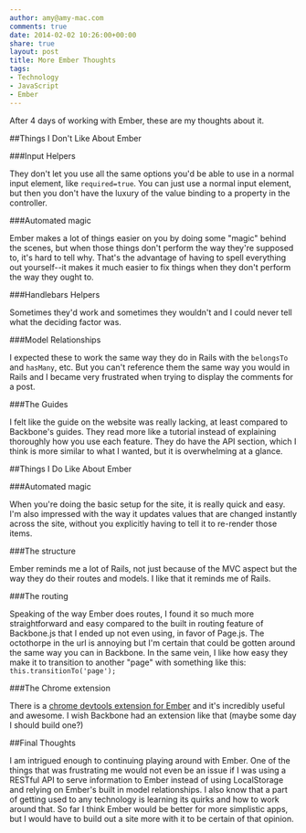 ```yaml
---
author: amy@amy-mac.com
comments: true
date: 2014-02-02 10:26:00+00:00
share: true
layout: post
title: More Ember Thoughts
tags:
- Technology
- JavaScript
- Ember
---
```


After 4 days of working with Ember, these are my thoughts about it.

##Things I Don't Like About Ember

###Input Helpers

They don't let you use all the same options you'd be able to use in a normal input element, like <code>required=true</code>. You can just use a normal input element, but then you don't have the luxury of the value binding to a property in the controller.

###Automated magic

Ember makes a lot of things easier on you by doing some "magic" behind the scenes, but when those things don't perform the way they're supposed to, it's hard to tell why. That's the advantage of having to spell everything out yourself--it makes it much easier to fix things when they don't perform the way they ought to.
  
###Handlebars Helpers

Sometimes they'd work and sometimes they wouldn't and I could never tell what the deciding factor was.
  
###Model Relationships

I expected these to work the same way they do in Rails with the <code>belongsTo</code> and <code>hasMany</code>, etc. But you can't reference them the same way you would in Rails and I became very frustrated when trying to display the comments for a post.
  
###The Guides

I felt like the guide on the website was really lacking, at least compared to Backbone's guides. They read more like a tutorial instead of explaining thoroughly how you use each feature. They do have the API section, which I think is more similar to what I wanted, but it is overwhelming at a glance.
  
  
##Things I Do Like About Ember

###Automated magic

When you're doing the basic setup for the site, it is really quick and easy. I'm also impressed with the way it updates values that are changed instantly across the site, without you explicitly having to tell it to re-render those items.
  
###The structure

Ember reminds me a lot of Rails, not just because of the MVC aspect but the way they do their routes and models. I like that it reminds me of Rails.
  
###The routing

Speaking of the way Ember does routes, I found it so much more straightforward and easy compared to the built in routing feature of Backbone.js that I ended up not even using, in favor of Page.js. The octothorpe in the url is annoying but I'm certain that could be gotten around the same way you can in Backbone. In the same vein, I like how easy they make it to transition to another "page" with something like this: <code>this.transitionTo('page');</code>
  
###The Chrome extension

There is a [chrome devtools extension for Ember](https://chrome.google.com/webstore/detail/ember-inspector/bmdblncegkenkacieihfhpjfppoconhi?hl=en) and it's incredibly useful and awesome. I wish Backbone had an extension like that (maybe some day I should build one?)

##Final Thoughts

I am intrigued enough to continuing playing around with Ember. One of the things that was frustrating me would not even be an issue if I was using a RESTful API to serve information to Ember instead of using LocalStorage and relying on Ember's built in model relationships. I also know that a part of getting used to any technology is learning its quirks and how to work around that. So far I think Ember would be better for more simplistic apps, but I would have to build out a site more with it to be certain of that opinion.

